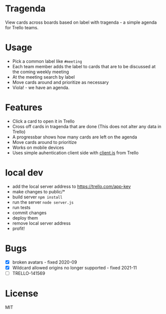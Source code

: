 # Tragenda
View cards across boards based on label with tragenda - a simple agenda for Trello teams.

# Usage
- Pick a common label like `#meeting`
- Each team member adds the label to cards that are to be discussed at the coming weekly meeting
- At the meeting search by label
- Move cards around and prioritize as necessary
- Viola! - we have an agenda.

# Features
- Click a card to open it in Trello
- Cross off cards in tragenda that are done (This does not alter any data in Trello)
- A progressbar shows how many cards are left on the agenda
- Move cards around to prioritize
- Works on mobile devices
- Uses simple auhentication client side with [client.js](https://developers.trello.com/get-started/start-building) from Trello

# local dev
- add the local server address to https://trello.com/app-key
- make changes to public/*
- build server `npm install`
- run the server `node server.js`
- run tests
- commit changes
- deploy them
- remove local server address
- profit!

# Bugs
- [x] broken avatars - fixed 2020-09
- [x] Wildcard allowed origins no longer supported - fixed 2021-11
- [ ] TRELLO-141569

# License
MIT
